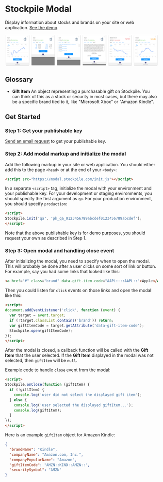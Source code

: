 # Stockpile Modal
Display information about stocks and brands on your site or web application.
[See the demo](https://modal.stockpile.com/demo.html).

![Screenshots](screens.png)

## Glossary
* **Gift Item** An object representing a purchasable gift on Stockpile. You
can think of this as a stock or security in most cases, but there may also
be a specific brand tied to it, like "Microsoft Xbox" or "Amazon Kindle".

## Get Started

### Step 1: Get your publishable key
[Send an email request](mailto:partner@stockpile.com?Subject=Stockpile%20Modal&Body=Hello%2C%20I%20would%20like%20to%20use%20the%20Stockpile%20Modal%20on%20my%20website%20and%20would%20like%20a%20publishable%20key.) to get your publishable key.

### Step 2: Add modal markup and initialize the modal
Add the following markup in your site or web application. You should either
add this to the page `<head>` or at the end of your `<body>`:

```html
<script src="https://modal.stockpile.com/init.js"></script>
```

In a separate `<script>` tag, initialize the modal with your environment and
your publishable key. For your development or staging environments, you
should specify the first argument as `qa`. For your production environment,
you should specify `production`:

```html
<script>
Stockpile.init('qa', 'pk_qa_0123456789abcdef0123456789abcdef');
</script>
```

Note that the above publishable key is for demo purposes, you should request
your own as described in Step 1.

### Step 3: Open modal and handling close event
After initializing the modal, you need to specify when to open the modal. This
will probably be done after a user clicks on some sort of link or button. For
example, say you had some links that looked like this:

```html
<a href="#" class="brand" data-gift-item-code="AAPL::::AAPL::">Apple</a>
```

Then you could listen for `click` events on those links and open the modal like
this:

```html
<script>
document.addEventListener('click', function (event) {
  var target = event.target;
  if (!target.classList.contains('brand')) return;
  var giftItemCode = target.getAttribute('data-gift-item-code');
  Stockpile.open(giftItemCode);
});
</script>
```

After the modal is closed, a callback function will be called with the
**Gift Item** that the user selected. If the **Gift Item** displayed in the modal
was not selected, then `giftItem` will be `null`.

Example code to handle `close` event from the modal:
```html
<script>
Stockpile.onClose(function (giftItem) {
  if (!giftItem) {
    console.log('user did not select the displayed gift item');
  } else {
    console.log('user selected the displayed giftItem...');
    console.log(giftItem);
  }
});
</script>
```

Here is an example `giftItem` object for Amazon Kindle:
```json
{
  "brandName": "Kindle",
  "companyName": "Amazon.com, Inc.",
  "companyPopularName": "Amazon",
  "giftItemCode": "AMZN::KIND::AMZN::",
  "securitySymbol": "AMZN"
}
```
